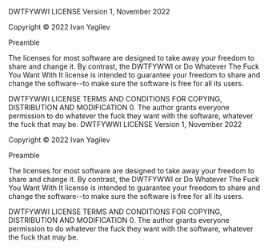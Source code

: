 DWTFYWWI LICENSE
Version 1, November 2022

Copyright © 2022 Ivan Yagilev

Preamble

The licenses for most software are designed to take away your
freedom to share and change it. By contrast, the DWTFYWWI or Do
Whatever The Fuck You Want With It license is intended to guarantee
your freedom to share and change the software--to make sure the
software is free for all its users.

DWTFYWWI LICENSE
TERMS AND CONDITIONS FOR COPYING, DISTRIBUTION AND MODIFICATION
0. The author grants everyone permission to do whatever the fuck they
want with the software, whatever the fuck that may be.
DWTFYWWI LICENSE Version 1, November 2022

Copyright © 2022 Ivan Yagilev

Preamble

The licenses for most software are designed to take away your freedom to share and change it. By contrast, the DWTFYWWI or Do Whatever The Fuck You Want With It license is intended to guarantee your freedom to share and change the software--to make sure the software is free for all its users.

DWTFYWWI LICENSE TERMS AND CONDITIONS FOR COPYING, DISTRIBUTION AND MODIFICATION 0. The author grants everyone permission to do whatever the fuck they want with the software, whatever the fuck that may be.